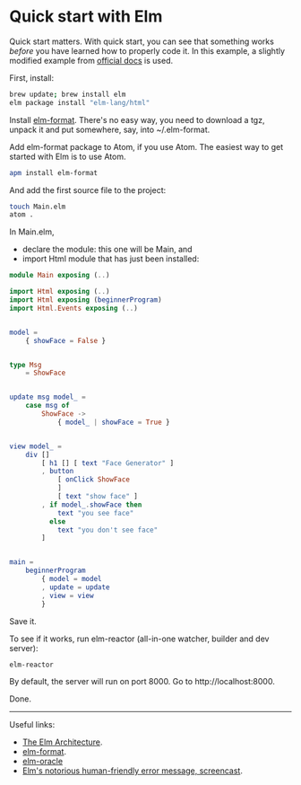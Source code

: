 # Quick start with Elm

Quick start matters. With quick start, you can see that something works _before_ you have learned how to properly code it. In this example, a slightly modified example from [official docs](https://guide.elm-lang.org/architecture/) is used.

First, install:

```bash
brew update; brew install elm
elm package install "elm-lang/html"
```

Install [elm-format](https://github.com/avh4/elm-format). There's no easy way, you need to download a tgz, unpack it and put somewhere, say, into ~/.elm-format.

Add elm-format package to Atom, if you use Atom. The easiest way to get started with Elm is to use Atom.

```bash
apm install elm-format
```

And add the first source file to the project:

```bash
touch Main.elm
atom .
```

In Main.elm,

- declare the module: this one will be Main, and
- import Html module that has just been installed:

```elm
module Main exposing (..)

import Html exposing (..)
import Html exposing (beginnerProgram)
import Html.Events exposing (..)


model =
    { showFace = False }


type Msg
    = ShowFace


update msg model_ =
    case msg of
        ShowFace ->
            { model_ | showFace = True }


view model_ =
    div []
        [ h1 [] [ text "Face Generator" ]
        , button
            [ onClick ShowFace
            ]
            [ text "show face" ]
        , if model_.showFace then
            text "you see face"
          else
            text "you don't see face"
        ]


main =
    beginnerProgram
        { model = model
        , update = update
        , view = view
        }
```

Save it.

To see if it works, run elm-reactor (all-in-one watcher, builder and dev server):

```bash
elm-reactor
```

By default, the server will run on port 8000. Go to http://localhost:8000.

Done.

----

Useful links:

- [The Elm Architecture](https://guide.elm-lang.org/architecture/).
- [elm-format](https://github.com/avh4/elm-format).
- [elm-oracle](https://github.com/ElmCast/elm-oracle)
- [Elm's notorious human-friendly error message, screencast](http://ajhager.com/elm_compiler_errors_and_vim/).
